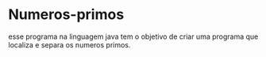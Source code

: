 # Numeros-primos
esse programa na linguagem java tem o objetivo de criar uma programa que localiza e separa os numeros primos.
